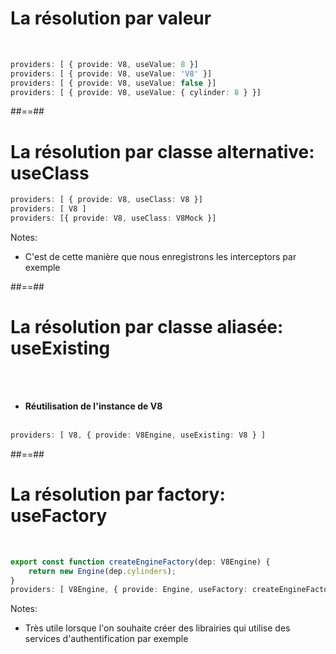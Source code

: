 <!-- .slide: class="with-code inconsolata" -->
# La résolution par valeur

<br/>

```typescript
providers: [ { provide: V8, useValue: 8 }]
providers: [ { provide: V8, useValue: 'V8' }]
providers: [ { provide: V8, useValue: false }]
providers: [ { provide: V8, useValue: { cylinder: 8 } }]
```
<!-- .element: class="big-code" -->

##==##

<!-- .slide: class="with-code inconsolata" -->
# La résolution par classe alternative: useClass<br>

```typescript
providers: [ { provide: V8, useClass: V8 }]
providers: [ V8 ]
providers: [{ provide: V8, useClass: V8Mock }]
```
<!-- .element: class="big-code" -->
Notes:
- C'est de cette manière que nous enregistrons les interceptors par exemple

##==##

<!-- .slide: class="with-code inconsolata" -->
# La résolution par classe aliasée: useExisting

<br><br>

- <b>Réutilisation de l'instance de V8</b><br><br>

```typescript
providers: [ V8, { provide: V8Engine, useExisting: V8 } ]
```
<!-- .element: class="big-code" -->

##==##

<!-- .slide: class="with-code inconsolata" -->
# La résolution par factory: useFactory

<br/>

```typescript
export const function createEngineFactory(dep: V8Engine) {
	return new Engine(dep.cylinders);
}
providers: [ V8Engine, { provide: Engine, useFactory: createEngineFactory, deps: [ V8Engine ] } ]
```
<!-- .element: class="big-code" -->
Notes:
- Très utile lorsque l'on souhaite créer des librairies qui utilise des services d'authentification par exemple


